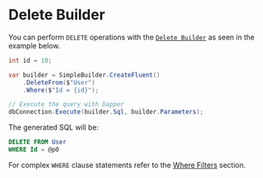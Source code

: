 # Delete Builder

You can perform `DELETE` operations with the [`Delete Builder`](xref:Dapper.SimpleSqlBuilder.FluentBuilder.IDeleteBuilderEntry) as seen in the example below.

```csharp
int id = 10;

var builder = SimpleBuilder.CreateFluent()
    .DeleteFrom($"User")
    .Where($"Id = {id}");

// Execute the query with Dapper
dbConnection.Execute(builder.Sql, builder.Parameters);
```

The generated SQL will be:

```sql
DELETE FROM User
WHERE Id = @p0
```

For complex `WHERE` clause statements refer to the [Where Filters](where-filters.md) section.
